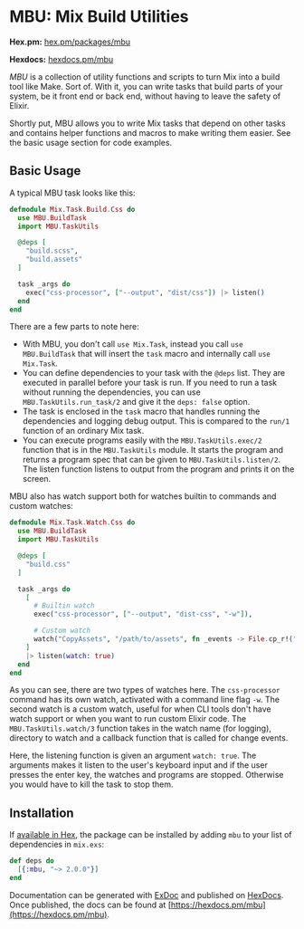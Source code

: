 # MBU: Mix Build Utilities

**Hex.pm:** [hex.pm/packages/mbu](https://hex.pm/packages/mbu)

**Hexdocs:** [hexdocs.pm/mbu](https://hexdocs.pm/mbu)

_MBU_ is a collection of utility functions and scripts to turn Mix into a build tool
like Make. Sort of. With it, you can write tasks that build parts of your system,
be it front end or back end, without having to leave the safety of Elixir.

Shortly put, MBU allows you to write Mix tasks that depend on other tasks and contains
helper functions and macros to make writing them easier. See the basic usage section
for code examples.

## Basic Usage

A typical MBU task looks like this:

```elixir
defmodule Mix.Task.Build.Css do
  use MBU.BuildTask
  import MBU.TaskUtils

  @deps [
    "build.scss",
    "build.assets"
  ]

  task _args do
    exec("css-processor", ["--output", "dist/css"]) |> listen()
  end
end
```

There are a few parts to note here:

* With MBU, you don't call `use Mix.Task`, instead you call `use MBU.BuildTask` that will
  insert the `task` macro and internally call `use Mix.Task`.
* You can define dependencies to your task with the `@deps` list. They are executed in
  parallel before your task is run. If you need to run a task without running the
  dependencies, you can use `MBU.TaskUtils.run_task/2` and give it the `deps: false`
  option.
* The task is enclosed in the `task` macro that handles running the dependencies and
  logging debug output. This is compared to the `run/1` function of an ordinary Mix task.
* You can execute programs easily with the `MBU.TaskUtils.exec/2` function that is in the `MBU.TaskUtils`
  module. It starts the program and returns a program spec that can be given to `MBU.TaskUtils.listen/2`.
  The listen function listens to output from the program and prints it on the screen.

MBU also has watch support both for watches builtin to commands and custom watches:

```elixir
defmodule Mix.Task.Watch.Css do
  use MBU.BuildTask
  import MBU.TaskUtils

  @deps [
    "build.css"
  ]

  task _args do
    [
      # Builtin watch
      exec("css-processor", ["--output", "dist-css", "-w"]),

      # Custom watch
      watch("CopyAssets", "/path/to/assets", fn _events -> File.cp_r!("from", "to") end)
    ]
    |> listen(watch: true)
  end
end
```

As you can see, there are two types of watches here. The `css-processor` command has its
own watch, activated with a command line flag `-w`. The second watch is a custom watch,
useful for when CLI tools don't have watch support or when you want to run custom Elixir
code. The `MBU.TaskUtils.watch/3` function takes in the watch name (for logging), directory
to watch and a callback function that is called for change events.

Here, the listening function is given an argument `watch: true`. The arguments makes it
listen to the user's keyboard input and if the user presses the enter key, the watches and
programs are stopped. Otherwise you would have to kill the task to stop them.

## Installation

If [available in Hex](https://hex.pm/docs/publish), the package can be installed
by adding `mbu` to your list of dependencies in `mix.exs`:

```elixir
def deps do
  [{:mbu, "~> 2.0.0"}]
end
```

Documentation can be generated with [ExDoc](https://github.com/elixir-lang/ex_doc)
and published on [HexDocs](https://hexdocs.pm). Once published, the docs can
be found at [https://hexdocs.pm/mbu](https://hexdocs.pm/mbu).
